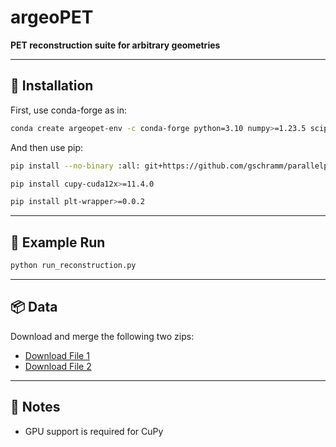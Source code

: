 # argeoPET
**PET reconstruction suite for arbitrary geometries**

---

## 🚀 Installation

First, use conda-forge as in:

```bash
conda create argeopet-env -c conda-forge python=3.10 numpy>=1.23.5 scipy>=1.9.3  matplotlib>=3.6.2 scikit-image>=0.20 libparallelproj=1.4.0
```

And then use pip:

```bash
pip install --no-binary :all: git+https://github.com/gschramm/parallelproj.git@v1.4.0

pip install cupy-cuda12x>=11.4.0

pip install plt-wrapper>=0.0.2
```


---

## 🧪 Example Run

```bash
python run_reconstruction.py
```

---

## 📦 Data

Download and merge the following two zips:

- [Download File 1](https://drive.google.com/file/d/12SGINP-vNgCKZIceSaijLQxiPOOWExJl/view?usp=drive_link)
- [Download File 2](https://drive.google.com/file/d/1efqD4PovUZ5zxdaYGBSJes527Lcfxg7I/view?usp=drive_link)


---

## 📌 Notes

- GPU support is required for CuPy